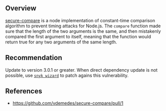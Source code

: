 ## Overview
[secure-compare](https://www.npmjs.com/package/secure-compare) is a node implementation of constant-time comparison algorithm to prevent timing attacks for Node.js.
The `compare` function made sure that the length of the two arguments is the same, and then mistakenly compared the first argument to itself, meaning that the function would return true for any two arguments of the same length.

## Recommendation
Update to version 3.0.1 or greater. When direct dependency update is not possible, use [`snyk wizard`](https://snyk.io/docs/using-snyk#wizard) to patch agains this vulnerability.


## References
- https://github.com/vdemedes/secure-compare/pull/1
